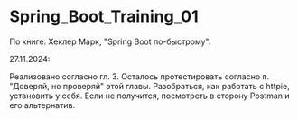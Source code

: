 # Spring_Boot_Training_01

По книге: Хеклер Марк, "Spring Boot по-быстрому".

27.11.2024:

Реализовано согласно гл. 3. Осталось протестировать согласно п. "Доверяй, но проверяй" этой главы.
Разобраться, как работать с httpie, установить у себя. Если не получится, посмотреть в сторону Postman и его альтернатив.
